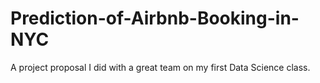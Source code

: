 # Prediction-of-Airbnb-Booking-in-NYC
A project proposal I did with a great team on my first Data Science class.
